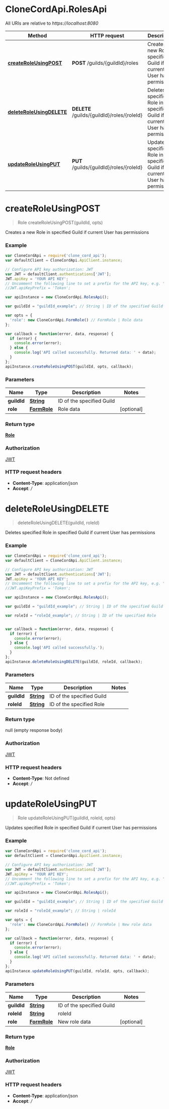 # CloneCordApi.RolesApi

All URIs are relative to *https://localhost:8080*

Method | HTTP request | Description
------------- | ------------- | -------------
[**createRoleUsingPOST**](RolesApi.md#createRoleUsingPOST) | **POST** /guilds/{guildId}/roles | Creates a new Role in specified Guild if current User has permissions
[**deleteRoleUsingDELETE**](RolesApi.md#deleteRoleUsingDELETE) | **DELETE** /guilds/{guildId}/roles/{roleId} | Deletes specified Role in specified Guild if current User has permissions
[**updateRoleUsingPUT**](RolesApi.md#updateRoleUsingPUT) | **PUT** /guilds/{guildId}/roles/{roleId} | Updates specified Role in specified Guild if current User has permissions


<a name="createRoleUsingPOST"></a>
# **createRoleUsingPOST**
> Role createRoleUsingPOST(guildId, opts)

Creates a new Role in specified Guild if current User has permissions

### Example
```javascript
var CloneCordApi = require('clone_cord_api');
var defaultClient = CloneCordApi.ApiClient.instance;

// Configure API key authorization: JWT
var JWT = defaultClient.authentications['JWT'];
JWT.apiKey = 'YOUR API KEY';
// Uncomment the following line to set a prefix for the API key, e.g. "Token" (defaults to null)
//JWT.apiKeyPrefix = 'Token';

var apiInstance = new CloneCordApi.RolesApi();

var guildId = "guildId_example"; // String | ID of the specified Guild

var opts = { 
  'role': new CloneCordApi.FormRole() // FormRole | Role data
};

var callback = function(error, data, response) {
  if (error) {
    console.error(error);
  } else {
    console.log('API called successfully. Returned data: ' + data);
  }
};
apiInstance.createRoleUsingPOST(guildId, opts, callback);
```

### Parameters

Name | Type | Description  | Notes
------------- | ------------- | ------------- | -------------
 **guildId** | [**String**](.md)| ID of the specified Guild | 
 **role** | [**FormRole**](FormRole.md)| Role data | [optional] 

### Return type

[**Role**](Role.md)

### Authorization

[JWT](../README.md#JWT)

### HTTP request headers

 - **Content-Type**: application/json
 - **Accept**: */*

<a name="deleteRoleUsingDELETE"></a>
# **deleteRoleUsingDELETE**
> deleteRoleUsingDELETE(guildId, roleId)

Deletes specified Role in specified Guild if current User has permissions

### Example
```javascript
var CloneCordApi = require('clone_cord_api');
var defaultClient = CloneCordApi.ApiClient.instance;

// Configure API key authorization: JWT
var JWT = defaultClient.authentications['JWT'];
JWT.apiKey = 'YOUR API KEY';
// Uncomment the following line to set a prefix for the API key, e.g. "Token" (defaults to null)
//JWT.apiKeyPrefix = 'Token';

var apiInstance = new CloneCordApi.RolesApi();

var guildId = "guildId_example"; // String | ID of the specified Guild

var roleId = "roleId_example"; // String | ID of the specified Role


var callback = function(error, data, response) {
  if (error) {
    console.error(error);
  } else {
    console.log('API called successfully.');
  }
};
apiInstance.deleteRoleUsingDELETE(guildId, roleId, callback);
```

### Parameters

Name | Type | Description  | Notes
------------- | ------------- | ------------- | -------------
 **guildId** | [**String**](.md)| ID of the specified Guild | 
 **roleId** | [**String**](.md)| ID of the specified Role | 

### Return type

null (empty response body)

### Authorization

[JWT](../README.md#JWT)

### HTTP request headers

 - **Content-Type**: Not defined
 - **Accept**: */*

<a name="updateRoleUsingPUT"></a>
# **updateRoleUsingPUT**
> Role updateRoleUsingPUT(guildId, roleId, opts)

Updates specified Role in specified Guild if current User has permissions

### Example
```javascript
var CloneCordApi = require('clone_cord_api');
var defaultClient = CloneCordApi.ApiClient.instance;

// Configure API key authorization: JWT
var JWT = defaultClient.authentications['JWT'];
JWT.apiKey = 'YOUR API KEY';
// Uncomment the following line to set a prefix for the API key, e.g. "Token" (defaults to null)
//JWT.apiKeyPrefix = 'Token';

var apiInstance = new CloneCordApi.RolesApi();

var guildId = "guildId_example"; // String | ID of the specified Guild

var roleId = "roleId_example"; // String | roleId

var opts = { 
  'role': new CloneCordApi.FormRole() // FormRole | New role data
};

var callback = function(error, data, response) {
  if (error) {
    console.error(error);
  } else {
    console.log('API called successfully. Returned data: ' + data);
  }
};
apiInstance.updateRoleUsingPUT(guildId, roleId, opts, callback);
```

### Parameters

Name | Type | Description  | Notes
------------- | ------------- | ------------- | -------------
 **guildId** | [**String**](.md)| ID of the specified Guild | 
 **roleId** | [**String**](.md)| roleId | 
 **role** | [**FormRole**](FormRole.md)| New role data | [optional] 

### Return type

[**Role**](Role.md)

### Authorization

[JWT](../README.md#JWT)

### HTTP request headers

 - **Content-Type**: application/json
 - **Accept**: */*

